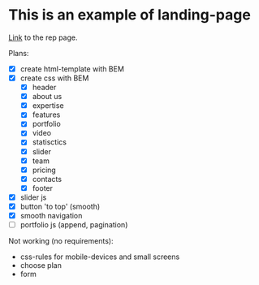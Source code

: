 # This is an example of landing-page

[Link](https://painofhail.github.io/landing-example/) to the rep page.

Plans:
- [x] create html-template with BEM
- [x] create css with BEM
	- [x] header
	- [x] about us
	- [x] expertise
	- [x] features
	- [x] portfolio
	- [x] video
	- [x] statisctics
	- [x] slider
	- [x] team
	- [x] pricing
	- [x] contacts
	- [x] footer
- [x] slider js
- [x] button 'to top' (smooth)
- [x] smooth navigation
- [ ] portfolio js (append, pagination)

Not working (no requirements):
* css-rules for mobile-devices and small screens
* choose plan
* form
